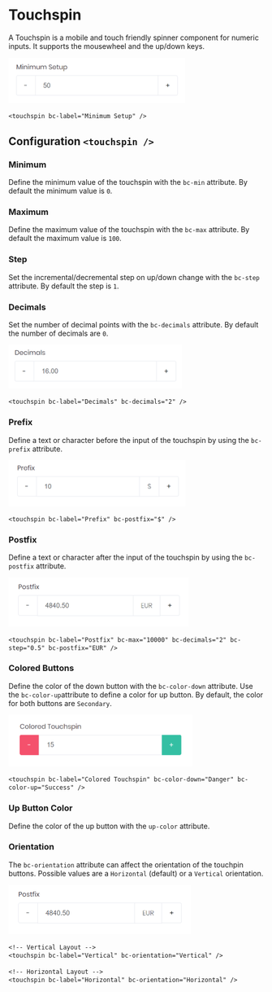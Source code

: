 # Touchspin

A Touchspin is a mobile and touch friendly spinner component for numeric inputs. It supports the mousewheel and the up/down keys.

<img class="img-shadow img-responsive center-block" src="https://raw.githubusercontent.com/brecons/metronic-tag-helper/master/docs/images/touchspin_01.png" width="348" alt="Mecons Touchspin">

```markup
<touchspin bc-label="Minimum Setup" />
```

## Configuration `<touchspin />`

### Minimum

Define the minimum value of the touchspin with the `bc-min` attribute. By default the minimum value is `0`.

### Maximum

Define the maximum value of the touchspin with the `bc-max` attribute. By default the maximum value is `100`.

### Step

Set the incremental/decremental step on up/down change with the `bc-step` attribute. By default the step is `1`.

### Decimals

Set the number of decimal points with the `bc-decimals` attribute. By default the number of decimals are `0`.

<img class="img-shadow img-responsive center-block" src="https://raw.githubusercontent.com/brecons/metronic-tag-helper/master/docs/images/touchspin_02.png" width="342" alt="Touchspin with Decimals">

```markup
<touchspin bc-label="Decimals" bc-decimals="2" />
```

### Prefix

Define a text or character before the input of the touchspin by using the `bc-prefix` attribute.

<img class="img-shadow img-responsive center-block" src="https://raw.githubusercontent.com/brecons/metronic-tag-helper/master/docs/images/touchspin_03.png" width="349" alt="Touchspin with Prefix">

```markup
<touchspin bc-label="Prefix" bc-postfix="$" />
```

### Postfix

Define a text or character after the input of the touchspin by using the `bc-postfix` attribute.

<img class="img-shadow img-responsive center-block" src="https://raw.githubusercontent.com/brecons/metronic-tag-helper/master/docs/images/touchspin_04.png" width="355" alt="Touchspin with Postfix">

```markup
<touchspin bc-label="Postfix" bc-max="10000" bc-decimals="2" bc-step="0.5" bc-postfix="EUR" />
```

### Colored Buttons

Define the color of the down button with the `bc-color-down` attribute. Use the `bc-color-up`attribute to define a color for up button. By default, the color for both buttons are `Secondary`.

<img class="img-shadow img-responsive center-block" src="https://raw.githubusercontent.com/brecons/metronic-tag-helper/master/docs/images/touchspin_05.png" width="362" alt="Touchspin with colored Buttons">

```markup
<touchspin bc-label="Colored Touchspin" bc-color-down="Danger" bc-color-up="Success" />
```

### Up Button Color

Define the color of the up button with the `up-color` attribute.

### Orientation

The `bc-orientation` attribute can affect the orientation of the touchpin buttons. Possible values are a `Horizontal` (default) or a `Vertical` orientation.

<img class="img-shadow img-responsive center-block" src="https://raw.githubusercontent.com/brecons/metronic-tag-helper/master/docs/images/touchspin_04.png" width="359" alt="Touchspin with different Orientation">

```markup
<!-- Vertical Layout -->
<touchspin bc-label="Vertical" bc-orientation="Vertical" />

<!-- Horizontal Layout -->
<touchspin bc-label="Horizontal" bc-orientation="Horizontal" />
```
